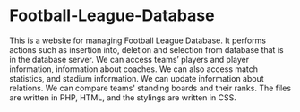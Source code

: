 # Football-League-Database

This is a website for managing Football League Database. It performs actions such as insertion into, deletion and selection from database that is in the database server.
We can access teams’ players and player information, information about coaches.
We can also access match statistics, and stadium information.
We can update information about relations.
We can compare teams' standing boards and their ranks.
The files are written in PHP, HTML, and the stylings are written in CSS. 
